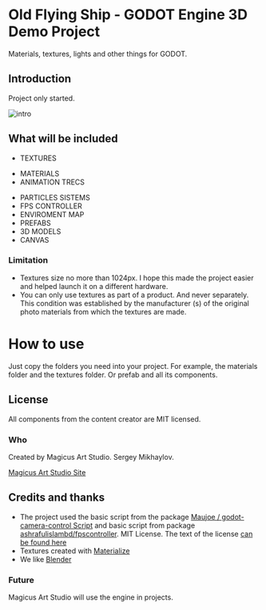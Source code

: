 # Old Flying Ship - GODOT Engine 3D Demo Project #
Materials, textures, lights and other things for GODOT.
## Introduction ##
Project only started.

![intro
](Images/intro_ooo.jpg)
## What will be included ##
+ TEXTURES
* MATERIALS
* ANIMATION TRECS
+ PARTICLES SISTEMS
+ FPS CONTROLLER
+ ENVIROMENT MAP
+ PREFABS
+ 3D MODELS
+ CANVAS
### Limitation ###
+ Textures size no more than 1024px. I hope this made the project easier and helped launch it on a different hardware.
+ You can only use textures as part of a product. And never separately. This condition was established by the manufacturer (s) of the original photo materials from which the textures are made.
# How to use #
Just copy the folders you need into your project. For example, the materials folder and the textures folder. Or prefab and all its components.
## License ##
All components from the content creator are MIT licensed.
### Who ###

Created by Magicus Art Studio. Sergey Mikhaylov.

 [Magicus Art Studio Site](http://magicus-art.com/)
## Credits and thanks ##
+ The project used the basic script from the package
 [Maujoe / godot-camera-control Script](https://github.com/Maujoe/godot-camera-control) and basic script from package
  [ashrafulislambd/fpscontroller](https://github.com/ashrafulislambd/fpscontroller).
MIT License. The text of the license  [can be found here](https://github.com/godotengine/godot/blob/master/LICENSE.txt)
+ Textures created with [Materialize](https://github.com/BoundingBoxSoftware/Materialize)
+ We like [Blender](https://www.blender.org/)
### Future ###
Magicus Art Studio will use the engine in projects.
